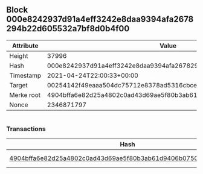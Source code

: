 ## Block 000e8242937d91a4eff3242e8daa9394afa2678294b22d605532a7bf8d0b4f00

Attribute | Value
--- | ---
Height | 37996
Hash | 000e8242937d91a4eff3242e8daa9394afa2678294b22d605532a7bf8d0b4f00
Timestamp | 2021-04-24T22:00:33+00:00
Target | 00254142f49eaaa504dc75712e8378ad5316cbcead634704b3734b6271167cc4
Merke root | 4904bffa6e82d25a4802c0ad43d69ae5f80b3ab61d9406b0750aaf017e9854b4
Nonce | 2346871797

```

```

### Transactions

Hash | Amount
--- | ---
[4904bffa6e82d25a4802c0ad43d69ae5f80b3ab61d9406b0750aaf017e9854b4](4904bffa6e82d25a4802c0ad43d69ae5f80b3ab61d9406b0750aaf017e9854b4.md) | 10.00000000 SKEPTI 
